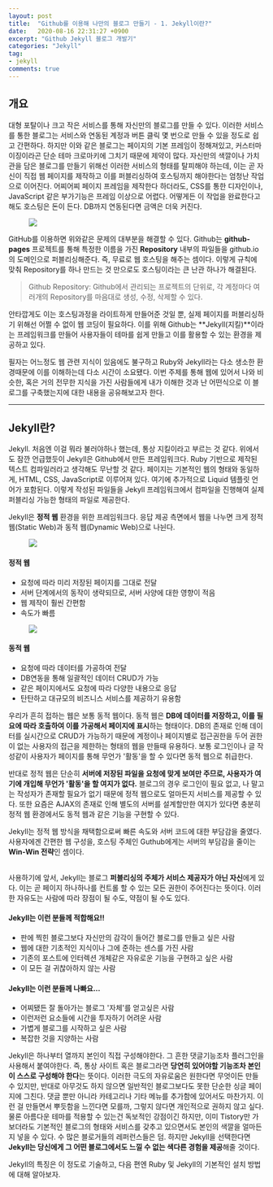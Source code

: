 ```yaml
---
layout: post
title:  "Github를 이용해 나만의 블로그 만들기 - 1. Jekyll이란?"
date:   2020-08-16 22:31:27 +0900
excerpt: "Github Jekyll 블로그 개발기"
categories: "Jekyll"
tag:
- jekyll
comments: true
---
```


## 개요

대형 포탈이나 크고 작은 서비스를 통해 자신만의 블로그를 만들 수 있다. 이러한 서비스를 통한 블로그는 서비스와 연동된 계정과 버튼 클릭 몇 번으로 만들 수 있을 정도로 쉽고 간편하다. 하지만 이와 같은 블로그는 페이지의 기본 프레임이 정해져있고, 커스터마이징이라곤 단순 테마 크로마키에 그치기 때문에 제약이 많다.
자신만의 색깔이나 가치관을 담은 블로그를 만들기 위해선 이러한 서비스의 형태를 탈피해야 하는데, 이는 곧 자신이 직접 웹 페이지를 제작하고 이를 퍼블리싱하여 호스팅까지 해야한다는 엄청난 작업으로 이어진다. 어찌어찌 페이지 프레임을 제작한다 하더라도, CSS를 통한 디자인이나, JavaScript 같은 부가기능은 프레임 이상으로 어렵다. 어떻게든 이 작업을 완료한다고 해도 호스팅은 돈이 든다. DB까지 연동된다면 금액은 더욱 커진다.

<figure>
	<a href="https://user-images.githubusercontent.com/50317129/90330531-5d5cf000-dfe8-11ea-8a25-c5c89fa05a42.png">
		<img src="https://user-images.githubusercontent.com/50317129/90330531-5d5cf000-dfe8-11ea-8a25-c5c89fa05a42.png" />
	</a>
</figure>

GitHub를 이용하면 위와같은 문제의 대부분을 해결할 수 있다. Github는 **github-pages** 프로젝트를 통해 특정한 이름을 가진 **Repository** 내부의 파일들을 github.io의 도메인으로 퍼블리싱해준다. 즉, 무료로 웹 호스팅을 해주는 셈이다. 이렇게 규칙에 맞춰 Repository를 하나 만드는 것 만으로도 호스팅이라는 큰 난관 하나가 해결된다.

> Github Repository: Github에서 관리되는 프로젝트의 단위로, 각 계정마다 여러개의 Repository를 마음대로 생성, 수정, 삭제할 수 있다.

안타깝게도 이는 호스팅과정을 라이트하게 만들어준 것일 뿐, 실제 페이지를 퍼블리싱하기 위해선 어쩔 수 없이 웹 코딩이 필요하다. 이를 위해 Github는 **Jekyll(지킬)**이라는 프레임워크를 만들어 사용자들이 테마를 쉽게 만들고 이를 활용할 수 있는 환경을 제공하고 있다.

필자는 어느정도 웹 관련 지식이 있음에도 불구하고 Ruby와 Jekyll라는 다소 생소한 환경때문에 이를 이해하는데 다소 시간이 소요됐다. 이번 주제를 통해 웹에 있어서 나와 비슷한, 혹은 거의 전무한 지식을 가진 사람들에게 내가 이해한 것과 난 어떤식으로 이 블로그를 구축했는지에 대한 내용을 공유해보고자 한다.

---
## Jekyll란?

Jekyll. 처음엔 이걸 뭐라 불러야하나 했는데, 통상 지킬이라고 부르는 것 같다. 위에서도 잠깐 언급했듯이 Jekyll은 Github에서 만든 프레임워크다. Ruby 기반으로 제작된 텍스트 컴파일러라고 생각해도 무난할 것 같다. 페이지는 기본적인 웹의 형태와 동일하게, HTML, CSS, JavaScript로 이루어져 있다. 여기에 추가적으로 Liquid 템플릿 언어가 포함된다. 이렇게 작성된 파일들을 Jekyll 프레임워크에서 컴파일을 진행해여 실제 퍼블리싱 가능한 형태의 파일로 제공한다.

Jekyll은 **정적 웹** 환경을 위한 프레임워크다. 응답 제공 측면에서 웹을 나누면 크게 정적 웹(Static Web)과 동적 웹(Dynamic Web)으로 나뉜다.

<figure>
	<a href="https://user-images.githubusercontent.com/50317129/90335406-cdcb3780-e00f-11ea-87e2-b8c8ba8f576c.png">
		<img src="https://user-images.githubusercontent.com/50317129/90335406-cdcb3780-e00f-11ea-87e2-b8c8ba8f576c.png" />
	</a>
</figure>

#### 정적 웹

* 요청에 따라 미리 저장된 페이지를 그대로 전달
* 서버 단계에서의 동작이 생략되므로, 서버 사양에 대한 영향이 적음
* 웹 제작이 훨씬 간편함
* 속도가 빠름

<figure>
	<a href="https://user-images.githubusercontent.com/50317129/90335405-cb68dd80-e00f-11ea-9b08-7a9ec21c5eee.png">
		<img src="https://user-images.githubusercontent.com/50317129/90335405-cb68dd80-e00f-11ea-9b08-7a9ec21c5eee.png" />
	</a>
</figure>

#### 동적 웹

* 요청에 따라 데이터를 가공하여 전달
* DB연동을 통해 일괄적인 데이터 CRUD가 가능
* 같은 페이지에서도 요청에 따라 다양한 내용으로 응답
* 탄탄하고 대규모의 비즈니스 서비스를 제공하기 유용함

우리가 흔히 접하는 웹은 보통 동적 웹이다. 동적 웹은 **DB에 데이터를 저장하고, 이를 필요에 따라 호출하여 이를 가공해서 페이지에 표시**하는 형태이다. DB의 존재로 인해 데이터를 실시간으로 CRUD가 가능하기 때문에 계정이나 페이지별로 접근권한을 두어 권한이 없는 사용자의 접근을 제한하는 형태의 웹을 만들때 유용하다. 보통 로그인이나 글 작성같이 사용자가 페이지를 통해 무언가 '활동'을 할 수 있다면 동적 웹으로 취급한다.

반대로 정적 웹은 단순히 **서버에 저장된 파일을 요청에 맞게 보여만 주므로, 사용자가 여기에 개입해 무언가 '활동'을 할 여지가 없다.** 블로그의 경우 로그인이 필요 없고, 나 말고는 작성자가 존재할 필요가 없기 때문에 정적 웹으로도 얼마든지 서비스를 제공할 수 있다. 또한 요즘은 AJAX의 존재로 인해 별도의 서버를 설계할만한 여지가 있다면 충분히 정적 웹 환경에서도 동적 웹과 같은 기능을 구현할 수 있다.

Jekyll는 정적 웹 방식을 채택함으로써 빠른 속도와 서버 코드에 대한 부담감을 줄였다. 사용자에겐 간편한 웹 구성을, 호스팅 주체인 Guthub에게는 서버의 부담감을 줄이는 **Win-Win 전략**인 셈이다.
<br />
<br />

사용하기에 앞서, Jekyll는 블로그 **퍼블리싱의 주체가 서비스 제공자가 아닌 자신**에게 있다. 이는 곧 페이지 하나하나를 컨트롤 할 수 있는 모든 권한이 주어진다는 뜻이다. 이러한 자유도는 사람에 따라 장점이 될 수도, 약점이 될 수도 있다.

#### Jekyll는 이런 분들께 적합해요!!

* 판에 찍힌 블로그보다 자신만의 감각이 들어간 블로그를 만들고 싶은 사람
* 웹에 대한 기초적인 지식이나 그에 준하는 센스를 가진 사람
* 기존의 포스트에 인터렉션 개체같은 자유로운 기능을 구현하고 싶은 사람
* 이 모든 걸 귀찮아하지 않는 사람

#### Jekyll는 이런 분들께 나빠요...

* 어찌됐든 잘 돌아가는 블로그 '자체'를 얻고싶은 사람
* 이런저런 요소들에 시간을 투자하기 어려운 사람
* 가볍게 블로그를 시작하고 싶은 사람
* 복잡한 것을 지양하는 사람

Jekyll은 하나부터 열까지 본인이 직접 구성해야한다. 그 흔한 댓글기능조차 플러그인을 사용해서 붙여야한다. 즉, 통상 사이트 혹은 블로그라면 **당연히 있어야할 기능조차 본인이 스스로 구성해야 한다**는 뜻이다. 이러한 극도의 자유로움은 원한다면 무엇이든 만들 수 있지만, 반대로 아무것도 하지 않으면 일반적인 블로그보다도 못한 단순한 싱글 페이지에 그친다. 댓글 뿐만 아니라 카테고리나 기타 메뉴를 추가함에 있어서도 마찬가지. 이런 걸 만들면서 뿌듯함을 느낀다면 모를까, 그렇지 않다면 개인적으로 권하지 않고 싶다. 물론 아름다운 테마를 적용할 수 있는건 독보적인 강점이긴 하지만, 이미 Tistory만 가보더라도 기본적인 블로그의 형태와 서비스를 갖추고 있으면서도 본인의 색깔을 얼마든지 넣을 수 있다. 수 많은 블로거들의 레퍼런스들은 덤. 하지만 Jekyll을 선택한다면 **Jekyll는 당신에게 그 어떤 블로그에서도 느낄 수 없는 색다른 경험을 제공**해줄 것이다.

Jekyll의 특징은 이 정도로 기술하고, 다음 편엔 Ruby 및 Jekyll의 기본적인 설치 방법에 대해 알아보자.